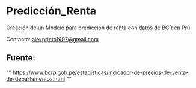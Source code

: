 # Predicción_Renta
 
 
 Creación de un Modelo para predicción de renta con datos de BCR en Prú



 Contacto: alexprieto1997@gmail.com

## Fuente:
""
https://www.bcrp.gob.pe/estadisticas/indicador-de-precios-de-venta-de-departamentos.html
""
